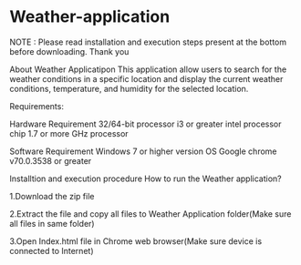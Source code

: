 # Weather-application
NOTE : Please read installation and execution steps present at the bottom before downloading. Thank you

About Weather Applicatipon
This application allow users to search for the weather conditions in a specific location and display the current weather conditions, temperature, and humidity for the selected location.

Requirements:

Hardware Requirement
32/64-bit processor
i3 or greater intel processor chip
1.7 or more GHz processor

Software Requirement
Windows 7 or higher version OS
Google chrome v70.0.3538 or greater


Installtion and execution procedure
How to run the Weather application?

1.Download the zip file

2.Extract the file and copy all files to  Weather Application folder(Make sure all files in same folder)

3.Open Index.html file in Chrome web browser(Make sure device is connected to Internet)

 
